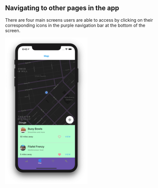 ## Navigating to other pages in the app

There are four main screens users are able to access by clicking on their corresponding icons in the purple navigation bar at the bottom of the screen. 

<img src="https://raw.githubusercontent.com/FoodMobile/Docs/master/docs/user_docs_images/map_page.png" heigth="475" width="267.5">
